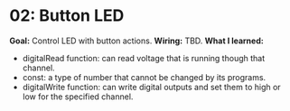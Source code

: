 # 02: Button LED
**Goal:** Control LED with button actions.
**Wiring:** TBD.
**What I learned:**
- digitalRead function: can read voltage that is running though that channel.
- const: a type of number that cannot be changed by its programs.
- digitalWrite function: can write digital outputs and set them to high or low for the specified channel.
